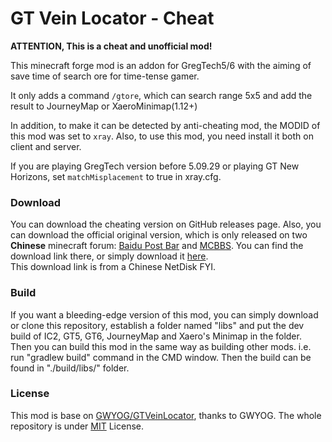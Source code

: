# GT Vein Locator - Cheat

**ATTENTION, This is a cheat and unofficial mod!**

This minecraft forge mod is an addon for GregTech5/6 with the aiming of save time of search ore for time-tense gamer.

It only adds a command `/gtore`, which can search range 5x5 and add the result to JourneyMap or XaeroMinimap(1.12+)

In addition, to make it can be detected by anti-cheating mod, the MODID of this mod was set to `xray`. Also, to use this mod, you need install it both on client and server.

If you are playing GregTech version before 5.09.29 or playing GT New Horizons, set `matchMisplacement` to true in xray.cfg.

### Download  

You can download the cheating version on GitHub releases page. Also, you can download the official original version, which is only released on two **Chinese** minecraft forum: [Baidu Post Bar](https://tieba.baidu.com/p/4824046444) and [MCBBS](http://mcbbs.tvt.im/forum.php?mod=viewthread&tid=645107). You can find the download link there, or simply download it [here](http://pan.baidu.com/s/1hs5DB3e).  
This download link is from a Chinese NetDisk FYI.

### Build
If you want a bleeding-edge version of this mod, you can simply download or clone this repository, establish a folder named "libs" and put the dev build of IC2, GT5, GT6, JourneyMap and Xaero's Minimap in the folder.  
Then you can build this mod in the same way as building other mods. i.e. run "gradlew build" command in the CMD window. Then the build can be found in "./build/libs/" folder.

### License
This mod is base on [GWYOG/GTVeinLocator](https://github.com/GWYOG/GTVeinLocator), thanks to GWYOG. The whole repository is under [MIT](https://github.com/GWYOG/GTVeinLocator/blob/master/LICENSE) License.   
